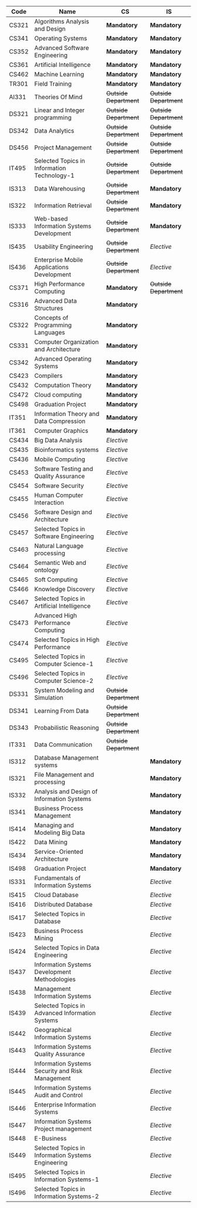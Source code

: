 | Code  | Name                                               | CS                     | IS                     |
| ----- | -------------------------------------------------- | ---------------------- | ---------------------- |
| CS321 | Algorithms Analysis and Design                     | **Mandatory**          | **Mandatory**          |
| CS341 | Operating Systems                                  | **Mandatory**          | **Mandatory**          |
| CS352 | Advanced Software Engineering                      | **Mandatory**          | **Mandatory**          |
| CS361 | Artificial Intelligence                            | **Mandatory**          | **Mandatory**          |
| CS462 | Machine Learning                                   | **Mandatory**          | **Mandatory**          |
| TR301 | Field Training                                     | **Mandatory**          | **Mandatory**          |
| AI331 | Theories Of Mind                                   | ~~Outside Department~~ | ~~Outside Department~~ |
| DS321 | Linear and Integer programming                     | ~~Outside Department~~ | ~~Outside Department~~ |
| DS342 | Data Analytics                                     | ~~Outside Department~~ | ~~Outside Department~~ |
| DS456 | Project Management                                 | ~~Outside Department~~ | ~~Outside Department~~ |
| IT495 | Selected Topics in Information Technology-1        | ~~Outside Department~~ | ~~Outside Department~~ |
| IS313 | Data Warehousing                                   | ~~Outside Department~~ | **Mandatory**          |
| IS322 | Information Retrieval                              | ~~Outside Department~~ | **Mandatory**          |
| IS333 | Web-based Information Systems Development          | ~~Outside Department~~ | **Mandatory**          |
| IS435 | Usability Engineering                              | ~~Outside Department~~ | *Elective*             |
| IS436 | Enterprise Mobile Applications Development         | ~~Outside Department~~ | *Elective*             |
| CS371 | High Performance Computing                         | **Mandatory**          | ~~Outside Department~~ |
| CS316 | Advanced Data Structures                           | **Mandatory**          |                        |
| CS322 | Concepts of Programming Languages                  | **Mandatory**          |                        |
| CS331 | Computer Organization and Architecture             | **Mandatory**          |                        |
| CS342 | Advanced Operating Systems                         | **Mandatory**          |                        |
| CS423 | Compilers                                          | **Mandatory**          |                        |
| CS432 | Computation Theory                                 | **Mandatory**          |                        |
| CS472 | Cloud computing                                    | **Mandatory**          |                        |
| CS498 | Graduation Project                                 | **Mandatory**          |                        |
| IT351 | Information Theory and Data Compression            | **Mandatory**          |                        |
| IT361 | Computer Graphics                                  | **Mandatory**          |                        |
| CS434 | Big Data Analysis                                  | *Elective*             |                        |
| CS435 | Bioinformatics systems                             | *Elective*             |                        |
| CS436 | Mobile Computing                                   | *Elective*             |                        |
| CS453 | Software Testing and Quality Assurance             | *Elective*             |                        |
| CS454 | Software Security                                  | *Elective*             |                        |
| CS455 | Human Computer Interaction                         | *Elective*             |                        |
| CS456 | Software Design and Architecture                   | *Elective*             |                        |
| CS457 | Selected Topics in Software Engineering            | *Elective*             |                        |
| CS463 | Natural Language processing                        | *Elective*             |                        |
| CS464 | Semantic Web and ontology                          | *Elective*             |                        |
| CS465 | Soft Computing                                     | *Elective*             |                        |
| CS466 | Knowledge Discovery                                | *Elective*             |                        |
| CS467 | Selected Topics in Artificial Intelligence         | *Elective*             |                        |
| CS473 | Advanced High Performance Computing                | *Elective*             |                        |
| CS474 | Selected Topics in High Performance                | *Elective*             |                        |
| CS495 | Selected Topics in Computer Science-1              | *Elective*             |                        |
| CS496 | Selected Topics in Computer Science-2              | *Elective*             |                        |
| DS331 | System Modeling and Simulation                     | ~~Outside Department~~ |                        |
| DS341 | Learning From Data                                 | ~~Outside Department~~ |                        |
| DS343 | Probabilistic Reasoning                            | ~~Outside Department~~ |                        |
| IT331 | Data Communication                                 | ~~Outside Department~~ |                        |
| IS312 | Database Management systems                        |                        | **Mandatory**          |
| IS321 | File Management and processing                     |                        | **Mandatory**          |
| IS332 | Analysis and Design of Information Systems         |                        | **Mandatory**          |
| IS341 | Business Process Management                        |                        | **Mandatory**          |
| IS414 | Managing and Modeling Big Data                     |                        | **Mandatory**          |
| IS422 | Data Mining                                        |                        | **Mandatory**          |
| IS434 | Service-Oriented Architecture                      |                        | **Mandatory**          |
| IS498 | Graduation Project                                 |                        | **Mandatory**          |
| IS331 | Fundamentals of Information Systems                |                        | *Elective*             |
| IS415 | Cloud Database                                     |                        | *Elective*             |
| IS416 | Distributed Database                               |                        | *Elective*             |
| IS417 | Selected Topics in Database                        |                        | *Elective*             |
| IS423 | Business Process Mining                            |                        | *Elective*             |
| IS424 | Selected Topics in Data Engineering                |                        | *Elective*             |
| IS437 | Information Systems Development Methodologies      |                        | *Elective*             |
| IS438 | Management Information Systems                     |                        | *Elective*             |
| IS439 | Selected Topics in Advanced Information Systems    |                        | *Elective*             |
| IS442 | Geographical Information Systems                   |                        | *Elective*             |
| IS443 | Information Systems Quality Assurance              |                        | *Elective*             |
| IS444 | Information Systems Security and Risk Management   |                        | *Elective*             |
| IS445 | Information Systems Audit and Control              |                        | *Elective*             |
| IS446 | Enterprise Information Systems                     |                        | *Elective*             |
| IS447 | Information Systems Project management             |                        | *Elective*             |
| IS448 | E-Business                                         |                        | *Elective*             |
| IS449 | Selected Topics in Information Systems Engineering |                        | *Elective*             |
| IS495 | Selected Topics in Information Systems-1           |                        | *Elective*             |
| IS496 | Selected Topics in Information Systems-2           |                        | *Elective*             |
